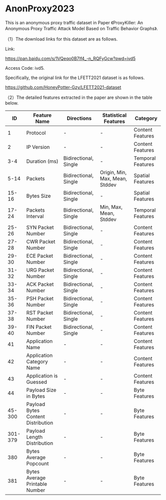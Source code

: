 # AnonProxy2023 
This is an anonymous proxy traffic dataset in Paper 《ProxyKiller: An Anonymous Proxy Traffic Attack Model Based on Traffic Behavior Graphs》. 

（1）The download links for this dataset are as follows.

Link: 

https://pan.baidu.com/s/1VQeqo0B7lf4_-n_RQFyGcw?pwd=ivd5 

Access Code: ivd5.

Specifically, the original link for the LFETT2021 dataset is as follows. 

https://github.com/HoneyPotter-Gzy/LFETT2021-dataset

（2）The detailed features extracted in the paper are shown in the table below. 

| ID      | Feature Name                | Directions            | Statistical Features         | Category        |
| ------- | --------------------------- | --------------------- | ---------------------------- | --------------- |
| 1       | Protocol                    | -                     | -                            | Content Features|
| 2       | IP Version                  | -                     | -                            | Content Features|
| 3-4     | Duration (ms)               | Bidirectional, Single | -                            | Temporal Features|
| 5-14    | Packets                     | Bidirectional, Single | Origin, Min, Max, Mean, Stddev| Spatial Features| 
| 15-16   | Bytes Size                  | Bidirectional, Single | -                            | Spatial Features| 
| 17-24   | Packets Interval            | Bidirectional, Single | Min, Max, Mean, Stddev       | Temporal Features|
| 25-26   | SYN Packet Number           | Bidirectional, Single | -                            | Content Features|
| 27-28   | CWR Packet Number           | Bidirectional, Single | -                            | Content Features| 
| 29-30   | ECE Packet Number           | Bidirectional, Single | -                            | Content Features|
| 31-32   | URG Packet Number           | Bidirectional, Single | -                            | Content Features| 
| 33-34   | ACK Packet Number           | Bidirectional, Single | -                            | Content Features|
| 35-36   | PSH Packet Number           | Bidirectional, Single | -                            | Content Features|
| 37-38   | RST Packet Number           | Bidirectional, Single | -                            | Content Features| 
| 39-40   | FIN Packet Number           | Bidirectional, Single | -                            | Content Features| 
| 41      | Application Name            | -                     | -                            | Content Features| 
| 42      | Application Category Name   | -                     | -                            | Content Features| 
| 43      | Application is Guessed      | -                     | -                            | Content Features| 
| 44      | Payload Size in Bytes               | -                     | -                            | Byte Features   | 
| 45-300  | Payload Bytes Content Distribution | -                 | -                            | Byte Features   | 
| 301-379 | Payload Length Distribution              | -                     | -                            | Byte Features   |  
| 380     | Bytes Average Popcount      | -                     | -                            | Byte Features   |
| 381     | Bytes Average Printable Number | -                  | -                            | Byte Features   |

